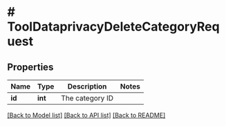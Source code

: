 # # ToolDataprivacyDeleteCategoryRequest

## Properties

Name | Type | Description | Notes
------------ | ------------- | ------------- | -------------
**id** | **int** | The category ID |

[[Back to Model list]](../../README.md#models) [[Back to API list]](../../README.md#endpoints) [[Back to README]](../../README.md)
